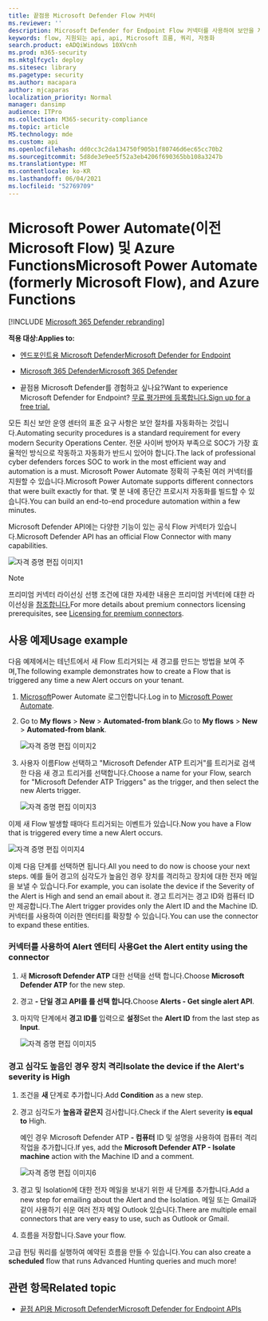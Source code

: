```yaml
---
title: 끝점용 Microsoft Defender Flow 커넥터
ms.reviewer: ''
description: Microsoft Defender for Endpoint Flow 커넥터를 사용하여 보안을 자동화하고 테넌트에서 새 경고가 발생할 때 트리거되는 흐름을 만들 수 있습니다.
keywords: flow, 지원되는 api, api, Microsoft 흐름, 쿼리, 자동화
search.product: eADQiWindows 10XVcnh
ms.prod: m365-security
ms.mktglfcycl: deploy
ms.sitesec: library
ms.pagetype: security
ms.author: macapara
author: mjcaparas
localization_priority: Normal
manager: dansimp
audience: ITPro
ms.collection: M365-security-compliance
ms.topic: article
MS.technology: mde
ms.custom: api
ms.openlocfilehash: dd0cc3c2da134750f905b1f80746d6ec65cc70b2
ms.sourcegitcommit: 5d8de3e9ee5f52a3eb4206f690365bb108a3247b
ms.translationtype: MT
ms.contentlocale: ko-KR
ms.lasthandoff: 06/04/2021
ms.locfileid: "52769709"
---
```

# <a name="microsoft-power-automate-formerly-microsoft-flow-and-azure-functions"></a><span data-ttu-id="308f6-104">Microsoft Power Automate(이전 Microsoft Flow) 및 Azure Functions</span><span class="sxs-lookup"><span data-stu-id="308f6-104">Microsoft Power Automate (formerly Microsoft Flow), and Azure Functions</span></span>

[!INCLUDE [Microsoft 365 Defender rebranding](../../includes/microsoft-defender.md)]

<span data-ttu-id="308f6-105">**적용 대상:**</span><span class="sxs-lookup"><span data-stu-id="308f6-105">**Applies to:**</span></span>
- [<span data-ttu-id="308f6-106">엔드포인트용 Microsoft Defender</span><span class="sxs-lookup"><span data-stu-id="308f6-106">Microsoft Defender for Endpoint</span></span>](https://go.microsoft.com/fwlink/p/?linkid=2154037)
- [<span data-ttu-id="308f6-107">Microsoft 365 Defender</span><span class="sxs-lookup"><span data-stu-id="308f6-107">Microsoft 365 Defender</span></span>](https://go.microsoft.com/fwlink/?linkid=2118804)


- <span data-ttu-id="308f6-108">끝점용 Microsoft Defender를 경험하고 싶나요?</span><span class="sxs-lookup"><span data-stu-id="308f6-108">Want to experience Microsoft Defender for Endpoint?</span></span> [<span data-ttu-id="308f6-109">무료 평가판에 등록합니다.</span><span class="sxs-lookup"><span data-stu-id="308f6-109">Sign up for a free trial.</span></span>](https://www.microsoft.com/microsoft-365/windows/microsoft-defender-atp?ocid=docs-wdatp-exposedapis-abovefoldlink) 

<span data-ttu-id="308f6-110">모든 최신 보안 운영 센터의 표준 요구 사항은 보안 절차를 자동화하는 것입니다.</span><span class="sxs-lookup"><span data-stu-id="308f6-110">Automating security procedures is a standard requirement for every modern Security Operations Center.</span></span> <span data-ttu-id="308f6-111">전문 사이버 방어자 부족으로 SOC가 가장 효율적인 방식으로 작동하고 자동화가 반드시 있어야 합니다.</span><span class="sxs-lookup"><span data-stu-id="308f6-111">The lack of professional cyber defenders forces SOC to work in the most efficient way and automation is a must.</span></span> <span data-ttu-id="308f6-112">Microsoft Power Automate 정확히 구축된 여러 커넥터를 지원할 수 있습니다.</span><span class="sxs-lookup"><span data-stu-id="308f6-112">Microsoft Power Automate supports different connectors that were built exactly for that.</span></span> <span data-ttu-id="308f6-113">몇 분 내에 종단간 프로시저 자동화를 빌드할 수 있습니다.</span><span class="sxs-lookup"><span data-stu-id="308f6-113">You can build an end-to-end procedure automation within a few minutes.</span></span>

<span data-ttu-id="308f6-114">Microsoft Defender API에는 다양한 기능이 있는 공식 Flow 커넥터가 있습니다.</span><span class="sxs-lookup"><span data-stu-id="308f6-114">Microsoft Defender API has an official Flow Connector with many capabilities.</span></span>

![자격 증명 편집 이미지1](images/api-flow-0.png)

> [!NOTE]
> <span data-ttu-id="308f6-116">프리미엄 커넥터 라이선싱 선행 조건에 대한 자세한 내용은 프리미엄 커넥터에 대한 라이선싱을 [참조합니다.](https://docs.microsoft.com/power-automate/triggers-introduction#licensing-for-premium-connectors)</span><span class="sxs-lookup"><span data-stu-id="308f6-116">For more details about premium connectors licensing prerequisites, see [Licensing for premium connectors](https://docs.microsoft.com/power-automate/triggers-introduction#licensing-for-premium-connectors).</span></span>


## <a name="usage-example"></a><span data-ttu-id="308f6-117">사용 예제</span><span class="sxs-lookup"><span data-stu-id="308f6-117">Usage example</span></span>

<span data-ttu-id="308f6-118">다음 예제에서는 테넌트에서 새 Flow 트리거되는 새 경고를 만드는 방법을 보여 주며,</span><span class="sxs-lookup"><span data-stu-id="308f6-118">The following example demonstrates how to create a Flow that is triggered any time a new Alert occurs on your tenant.</span></span>

1. <span data-ttu-id="308f6-119">[Microsoft](https://flow.microsoft.com)Power Automate 로그인합니다.</span><span class="sxs-lookup"><span data-stu-id="308f6-119">Log in to [Microsoft Power Automate](https://flow.microsoft.com).</span></span>

2. <span data-ttu-id="308f6-120">Go to **My flows**  >  **New**  >  **Automated-from blank**.</span><span class="sxs-lookup"><span data-stu-id="308f6-120">Go to **My flows** > **New** > **Automated-from blank**.</span></span>

    ![자격 증명 편집 이미지2](images/api-flow-1.png)

3. <span data-ttu-id="308f6-122">사용자 이름Flow 선택하고 "Microsoft Defender ATP 트리거"를 트리거로 검색한 다음 새 경고 트리거를 선택합니다.</span><span class="sxs-lookup"><span data-stu-id="308f6-122">Choose a name for your Flow, search for "Microsoft Defender ATP Triggers" as the trigger, and then select the new Alerts trigger.</span></span>

    ![자격 증명 편집 이미지3](images/api-flow-2.png)

<span data-ttu-id="308f6-124">이제 새 Flow 발생할 때마다 트리거되는 이벤트가 있습니다.</span><span class="sxs-lookup"><span data-stu-id="308f6-124">Now you have a Flow that is triggered every time a new Alert occurs.</span></span>

![자격 증명 편집 이미지4](images/api-flow-3.png)

<span data-ttu-id="308f6-126">이제 다음 단계를 선택하면 됩니다.</span><span class="sxs-lookup"><span data-stu-id="308f6-126">All you need to do now is choose your next steps.</span></span>
<span data-ttu-id="308f6-127">예를 들어 경고의 심각도가 높음인 경우 장치를 격리하고 장치에 대한 전자 메일을 보낼 수 있습니다.</span><span class="sxs-lookup"><span data-stu-id="308f6-127">For example, you can isolate the device if the Severity of the Alert is High and send an email about it.</span></span>
<span data-ttu-id="308f6-128">경고 트리거는 경고 ID와 컴퓨터 ID만 제공합니다.</span><span class="sxs-lookup"><span data-stu-id="308f6-128">The Alert trigger provides only the Alert ID and the Machine ID.</span></span> <span data-ttu-id="308f6-129">커넥터를 사용하여 이러한 엔터티를 확장할 수 있습니다.</span><span class="sxs-lookup"><span data-stu-id="308f6-129">You can use the connector to expand these entities.</span></span>

### <a name="get-the-alert-entity-using-the-connector"></a><span data-ttu-id="308f6-130">커넥터를 사용하여 Alert 엔터티 사용</span><span class="sxs-lookup"><span data-stu-id="308f6-130">Get the Alert entity using the connector</span></span>

1. <span data-ttu-id="308f6-131">새 **Microsoft Defender ATP** 대한 선택을 선택 합니다.</span><span class="sxs-lookup"><span data-stu-id="308f6-131">Choose **Microsoft Defender ATP** for the new step.</span></span>

2. <span data-ttu-id="308f6-132">경고 **- 단일 경고 API를 를 선택 합니다.**</span><span class="sxs-lookup"><span data-stu-id="308f6-132">Choose **Alerts - Get single alert API**.</span></span>

3. <span data-ttu-id="308f6-133">마지막 단계에서 **경고 ID를** 입력으로 **설정**</span><span class="sxs-lookup"><span data-stu-id="308f6-133">Set the **Alert ID** from the last step as **Input**.</span></span>

    ![자격 증명 편집 이미지5](images/api-flow-4.png)

### <a name="isolate-the-device-if-the-alerts-severity-is-high"></a><span data-ttu-id="308f6-135">경고 심각도 높음인 경우 장치 격리</span><span class="sxs-lookup"><span data-stu-id="308f6-135">Isolate the device if the Alert's severity is High</span></span>

1. <span data-ttu-id="308f6-136">조건을 **새** 단계로 추가합니다.</span><span class="sxs-lookup"><span data-stu-id="308f6-136">Add **Condition** as a new step.</span></span>

2. <span data-ttu-id="308f6-137">경고 심각도가 **높음과 같은지** 검사합니다.</span><span class="sxs-lookup"><span data-stu-id="308f6-137">Check if the Alert severity **is equal to** High.</span></span>

   <span data-ttu-id="308f6-138">예인 경우 Microsoft Defender ATP **- 컴퓨터** ID 및 설명을 사용하여 컴퓨터 격리 작업을 추가합니다.</span><span class="sxs-lookup"><span data-stu-id="308f6-138">If yes, add the **Microsoft Defender ATP - Isolate machine** action with the Machine ID and a comment.</span></span>

    ![자격 증명 편집 이미지6](images/api-flow-5.png)

3. <span data-ttu-id="308f6-140">경고 및 Isolation에 대한 전자 메일을 보내기 위한 새 단계를 추가합니다.</span><span class="sxs-lookup"><span data-stu-id="308f6-140">Add a new step for emailing about the Alert and the Isolation.</span></span> <span data-ttu-id="308f6-141">메일 또는 Gmail과 같이 사용하기 쉬운 여러 전자 메일 Outlook 있습니다.</span><span class="sxs-lookup"><span data-stu-id="308f6-141">There are multiple email connectors that are very easy to use, such as Outlook or Gmail.</span></span>

4. <span data-ttu-id="308f6-142">흐름을 저장합니다.</span><span class="sxs-lookup"><span data-stu-id="308f6-142">Save your flow.</span></span>

<span data-ttu-id="308f6-143">고급 헌팅  쿼리를 실행하여 예약된 흐름을 만들 수 있습니다.</span><span class="sxs-lookup"><span data-stu-id="308f6-143">You can also create a **scheduled** flow that runs Advanced Hunting queries and much more!</span></span>

## <a name="related-topic"></a><span data-ttu-id="308f6-144">관련 항목</span><span class="sxs-lookup"><span data-stu-id="308f6-144">Related topic</span></span>
- [<span data-ttu-id="308f6-145">끝점 API용 Microsoft Defender</span><span class="sxs-lookup"><span data-stu-id="308f6-145">Microsoft Defender for Endpoint APIs</span></span>](apis-intro.md)
